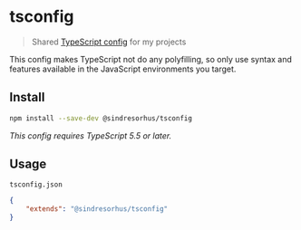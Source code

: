 # tsconfig

> Shared [TypeScript config](https://www.typescriptlang.org/docs/handbook/tsconfig-json.html) for my projects

This config makes TypeScript not do any polyfilling, so only use syntax and features available in the JavaScript environments you target.

## Install

```sh
npm install --save-dev @sindresorhus/tsconfig
```

*This config requires TypeScript 5.5 or later.*

## Usage

`tsconfig.json`

```json
{
	"extends": "@sindresorhus/tsconfig"
}
```
